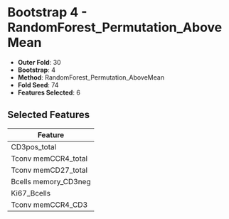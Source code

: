 # Bootstrap 4 - RandomForest_Permutation_AboveMean

- **Outer Fold**: 30
- **Bootstrap**: 4
- **Method**: RandomForest_Permutation_AboveMean
- **Fold Seed**: 74
- **Features Selected**: 6

## Selected Features

| Feature |
|---------|
| CD3pos_total |
| Tconv memCCR4_total |
| Tconv memCD27_total |
| Bcells memory_CD3neg |
| Ki67_Bcells |
| Tconv memCCR4_CD3 |
